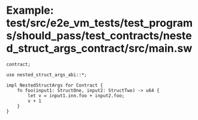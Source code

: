 # Example: test/src/e2e_vm_tests/test_programs/should_pass/test_contracts/nested_struct_args_contract/src/main.sw

```sway
contract;

use nested_struct_args_abi::*;

impl NestedStructArgs for Contract {
    fn foo(input1: StructOne, input2: StructTwo) -> u64 {
        let v = input1.inn.foo + input2.foo;
        v + 1
    }
}

```
